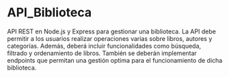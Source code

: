 # API_Biblioteca
API REST en Node.js y Express para gestionar una biblioteca. La API debe permitir a los usuarios realizar operaciones varias sobre libros, autores y categorías. Además, deberá incluir funcionalidades como búsqueda, filtrado y ordenamiento de libros. También se deberán implementar endpoints que permitan una gestión optima para el funcionamiento de dicha biblioteca.
